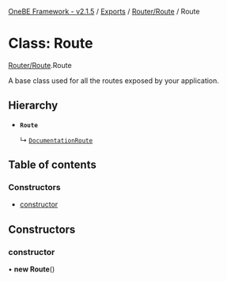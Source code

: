 [OneBE Framework - v2.1.5](../README.md) / [Exports](../modules.md) / [Router/Route](../modules/Router_Route.md) / Route

# Class: Route

[Router/Route](../modules/Router_Route.md).Route

A base class used for all the routes exposed by your application.

## Hierarchy

- **`Route`**

  ↳ [`DocumentationRoute`](Documentation_DocumentationRoute.DocumentationRoute.md)

## Table of contents

### Constructors

- [constructor](Router_Route.Route.md#constructor)

## Constructors

### constructor

• **new Route**()
